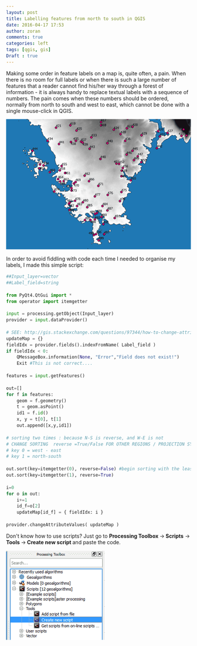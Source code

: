 ```yaml
---
layout: post
title: Labelling features from north to south in QGIS
date: 2016-04-17 17:53
author: zoran
comments: true
categories: left
tags: [qgis, gis]
Draft : true
---
```


Making some order in feature labels on a map is, quite often, a pain. When there is no room for full labels or when there is such a large number of features that a reader cannot find his/her way through a forest of information - it is always handy to replace textual labels with a sequence of numbers. The pain comes when these numbers should be ordered, normally from north to south and west to east, which cannot be done with a single mouse-click in QGIS.

![map labels](/images/2016/05/map_labels.png)

In order to avoid fiddling with code each time I needed to organise my labels, I made this simple script:

```python
##Input_layer=vector
##Label_field=string 
 
from PyQt4.QtGui import *
from operator import itemgetter
 
input = processing.getObject(Input_layer)
provider = input.dataProvider()
 
# SEE: http://gis.stackexchange.com/questions/97344/how-to-change-attributes-with-qgis-python
updateMap = {}
fieldIdx = provider.fields().indexFromName( Label_field )
if fieldIdx < 0:
    QMessageBox.information(None, "Error","Field does not exist!")
    Exit #This is not correct....
    
features = input.getFeatures()
 
out=[]
for f in features:
    geom = f.geometry()
    t = geom.asPoint()
    id1 = f.id()
    x, y = t[0], t[1]
    out.append([x,y,id1])
        
# sorting two times : because N-S is reverse, and W-E is not 
# CHANGE SORTING  reverse =True/False FOR OTHER REGIONS / PROJECTION SYSTEMS !!! 
# key 0 = west - east
# key 1 = north-south
 
out.sort(key=itemgetter(0), reverse=False) #begin sorting with the least important attribute
out.sort(key=itemgetter(1), reverse=True)
 
i=0
for o in out: 
    i+=1
    id_f=o[2]
    updateMap[id_f] = { fieldIdx: i }
 
provider.changeAttributeValues( updateMap )
``` 

Don't know how to use scripts? Just go to <strong>Processing Toolbox </strong>-&gt;<strong> Scripts</strong> -&gt;<strong> Tools </strong>-&gt;<strong> Create new script </strong>and paste the code.

!["QGIS_processing_toolbox"](/images/2016/05/QGIS_processing_toolbox.png)
